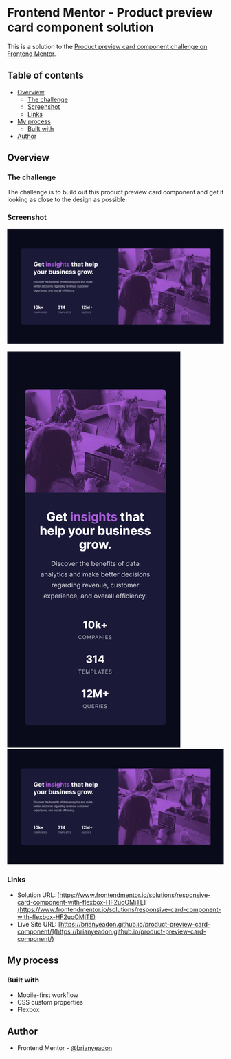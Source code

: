 # Frontend Mentor - Product preview card component solution

This is a solution to the [Product preview card component challenge on Frontend Mentor](https://www.frontendmentor.io/challenges/product-preview-card-component-GO7UmttRfa).

## Table of contents

- [Overview](#overview)
  - [The challenge](#the-challenge)
  - [Screenshot](#screenshot)
  - [Links](#links)
- [My process](#my-process)
  - [Built with](#built-with)
- [Author](#author)

## Overview

### The challenge

The challenge is to build out this product preview card component and get it looking as close to the design as possible.

### Screenshot

![screenshot of my desktop solution to Stats preview card component](./screenshots/screenshot-desktop.png)

![screenshot of my mobile solution to the Product preview card component challenge on Frontend Mentor](./screenshots/screenshot-mobile.png)
![screenshot of my desktop solution to the Product preview card component challenge on Frontend Mentor](./screenshots/screenshot-desktop.png)

### Links

- Solution URL: [https://www.frontendmentor.io/solutions/responsive-card-component-with-flexbox-HF2uoOMjTE](https://www.frontendmentor.io/solutions/responsive-card-component-with-flexbox-HF2uoOMjTE)
- Live Site URL: [https://brianyeadon.github.io/product-preview-card-component/](https://brianyeadon.github.io/product-preview-card-component/)

## My process

### Built with

- Mobile-first workflow
- CSS custom properties
- Flexbox

## Author

- Frontend Mentor - [@brianyeadon](https://www.frontendmentor.io/profile/brianyeadon)
